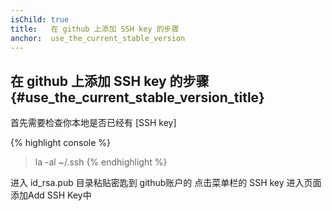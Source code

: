 ```yaml
---
isChild: true
title:   在 github 上添加 SSH key 的步骤
anchor:  use_the_current_stable_version
---
```


## 在 github 上添加 SSH key 的步骤{#use_the_current_stable_version_title}

首先需要检查你本地是否已经有 [SSH key]
 
{% highlight console %}
> la -al ~/.ssh
{% endhighlight %}



进入 id_rsa.pub 目录粘贴密匙到 github账户的 点击菜单栏的 SSH key 进入页面添加Add SSH Key中 
